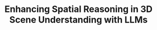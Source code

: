 ---
title: "Enhancing Spatial Reasoning in 3D Scene Understanding with LLMs"
collection: research
excerpt: "Investigated and implemented a pipeline to fuse textual spatial embeddings from a 3D grounding model (EDA) into an LLM (LEO), providing critical insights into mitigating spatial information loss in multimodal models."
header:
  teaser: "/images/spatial-llm-teaser.png"
venue: "Advisor: Prof. Feng Zheng (Jan. 2024 – May 2024)"
paperurl: "..." # 报告链接
codeurl: "..." # 代码链接
---